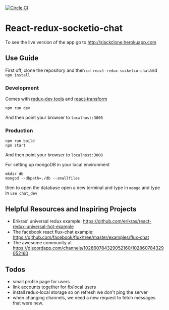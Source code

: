 [![Circle CI](https://circleci.com/gh/raineroviir/react-redux-socketio-chat.svg?style=svg)](https://circleci.com/gh/raineroviir/react-redux-socketio-chat)

# React-redux-socketio-chat

To see the live version of the app go to http://slackclone.herokuapp.com

## Use Guide

First off, clone the repository and then `cd react-redux-socketio-chat`and `npm install`

### Development

Comes with [redux-dev tools](https://github.com/gaearon/redux-devtools) and [react-transform](https://github.com/gaearon/react-transform-boilerplate
)

```
npm run dev
```
And then point your browser to `localhost:3000`

### Production

```
npm run build
npm start
```
And then point your browser to `localhost:3000`

For setting up mongoDB in your local environment

```
mkdir db
mongod --dbpath=./db --smallfiles
```

then to open the database open a new terminal and type in `mongo` and type in `use chat_dev`

## Helpful Resources and Inspiring Projects

* Erikras' universal redux example: https://github.com/erikras/react-redux-universal-hot-example
* The facebook react flux-chat example: https://github.com/facebook/flux/tree/master/examples/flux-chat
* The awesome community at https://discordapp.com/channels/102860784329052160/102860784329052160

## Todos
* small profile page for users
* link accounts together for fb/local users
* install redux-local storage so on refresh we don't ping the server
* when changing channels, we need a new request to fetch messages that were new.
